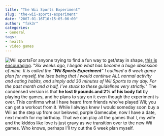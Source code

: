 ```yaml
---
title: "The Wii Sports Experiment"
slug: "the-wii-sports-experiment"
date: "2007-01-16T10:15:05-06:00"
author: "fak3r"
categories:
- General
tags:
- health
- video games
---
```


![Wii sports](http://fak3r.com/wp-content/uploads/2007/01/wiisports2.gif)For anyone trying to find a fun way to get/stay in shape, [this is encouraging](http://wiinintendo.net/2007/01/15/wii-sports-experiment-results/).  "_Six weeks ago, I began what has become a huge obsession of mine. It is called the “**Wii Sports Experiment**” I outlined a 6 week game plan for myself, the idea being that I would continue ALL normal activity and eating habits, and simply add 30 minutes of Wii Sports to my day. For the past month and a half, I’ve stuck to these guidelines very strictly._"  The condensed version is that **he lost 9 pounds and 2% of his body fat** by playing the games, and he plans to stay on it even though the experiment is over.  This confirms what I have heard from friends who've played Wii; you can get a workout from it.  While I always knew I would someday soon buy a Wii as the step up from our beloved, purple Gamecube, now I have a date, next month for my birthday.  That we can play all the games that I, my wife and the kiddos <strike>like</strike> love <strike></strike>is just gravy as we transition over to the new Wii games.  Who knows, perhaps I'll try out the 6 week plan myself.
